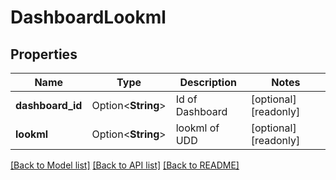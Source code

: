 # DashboardLookml

## Properties

Name | Type | Description | Notes
------------ | ------------- | ------------- | -------------
**dashboard_id** | Option<**String**> | Id of Dashboard | [optional][readonly]
**lookml** | Option<**String**> | lookml of UDD | [optional][readonly]

[[Back to Model list]](../README.md#documentation-for-models) [[Back to API list]](../README.md#documentation-for-api-endpoints) [[Back to README]](../README.md)


